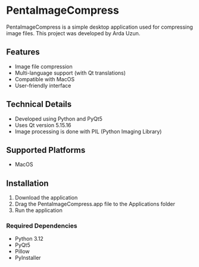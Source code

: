 # PentaImageCompress

PentaImageCompress is a simple desktop application used for compressing image files. This project was developed by Arda Uzun.

## Features

- Image file compression
- Multi-language support (with Qt translations)
- Compatible with MacOS
- User-friendly interface

## Technical Details

- Developed using Python and PyQt5
- Uses Qt version 5.15.16
- Image processing is done with PIL (Python Imaging Library)

## Supported Platforms

- MacOS

## Installation

1. Download the application
2. Drag the PentaImageCompress.app file to the Applications folder
3. Run the application

### Required Dependencies
- Python 3.12
- PyQt5
- Pillow
- PyInstaller